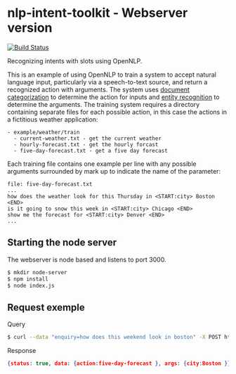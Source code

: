 nlp-intent-toolkit - Webserver version
==================

[![Build Status](https://travis-ci.org/Net-and-Work/nlp-intent-toolkit.svg?branch=master)](https://travis-ci.org/Net-and-Work/nlp-intent-toolkit)

Recognizing intents with slots using OpenNLP.

This is an example of using OpenNLP to train a system to accept natural language input, particularly via a speech-to-text source, and return a recognized action with arguments. The system uses [document categorization](https://opennlp.apache.org/documentation/1.5.3/manual/opennlp.html#tools.doccat) to determine the action for inputs and [entity recognition](https://opennlp.apache.org/documentation/1.5.3/manual/opennlp.html#tools.namefind) to determine the arguments. The training system requires a directory containing separate files for each possible action, in this case the actions in a fictitious weather application:

```
- example/weather/train
  - current-weather.txt - get the current weather
  - hourly-forecast.txt - get the hourly forcast
  - five-day-forecast.txt - get a five day forecast
```

Each training file contains one example per line with any possible arguments surrounded by mark up to indicate the name of the parameter:

```
file: five-day-forecast.txt
...
how does the weather look for this Thursday in <START:city> Boston <END>
is it going to snow this week in <START:city> Chicago <END>
show me the forecast for <START:city> Denver <END>
...

```


## Starting the node server

The webserver is node based and listens to port 3000.

```bash
$ mkdir node-server
$ npm install
$ node index.js
```

## Request exemple

Query
```bash
$ curl --data "enquiry=how does this weekend look in boston" -X POST http://localhost:3000
```

Response
```json
{status: true, data: {action:five-day-forecast }, args: {city:Boston }}
```
